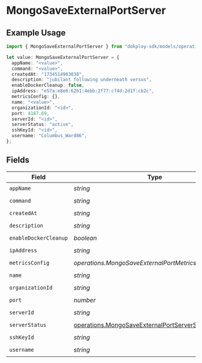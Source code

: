# MongoSaveExternalPortServer

## Example Usage

```typescript
import { MongoSaveExternalPortServer } from "dokploy-sdk/models/operations";

let value: MongoSaveExternalPortServer = {
  appName: "<value>",
  command: "<value>",
  createdAt: "1734514903038",
  description: "jubilant following underneath versus",
  enableDockerCleanup: false,
  ipAddress: "e57a:e8e6:62b1:4ebb:2f77:cf4d:2d1f:cb2c",
  metricsConfig: {},
  name: "<value>",
  organizationId: "<id>",
  port: 4187.69,
  serverId: "<id>",
  serverStatus: "active",
  sshKeyId: "<id>",
  username: "Columbus_Ward86",
};
```

## Fields

| Field                                                                                                        | Type                                                                                                         | Required                                                                                                     | Description                                                                                                  |
| ------------------------------------------------------------------------------------------------------------ | ------------------------------------------------------------------------------------------------------------ | ------------------------------------------------------------------------------------------------------------ | ------------------------------------------------------------------------------------------------------------ |
| `appName`                                                                                                    | *string*                                                                                                     | :heavy_check_mark:                                                                                           | N/A                                                                                                          |
| `command`                                                                                                    | *string*                                                                                                     | :heavy_check_mark:                                                                                           | N/A                                                                                                          |
| `createdAt`                                                                                                  | *string*                                                                                                     | :heavy_check_mark:                                                                                           | N/A                                                                                                          |
| `description`                                                                                                | *string*                                                                                                     | :heavy_check_mark:                                                                                           | N/A                                                                                                          |
| `enableDockerCleanup`                                                                                        | *boolean*                                                                                                    | :heavy_check_mark:                                                                                           | N/A                                                                                                          |
| `ipAddress`                                                                                                  | *string*                                                                                                     | :heavy_check_mark:                                                                                           | N/A                                                                                                          |
| `metricsConfig`                                                                                              | *operations.MongoSaveExternalPortMetricsConfigUnion2*                                                        | :heavy_check_mark:                                                                                           | N/A                                                                                                          |
| `name`                                                                                                       | *string*                                                                                                     | :heavy_check_mark:                                                                                           | N/A                                                                                                          |
| `organizationId`                                                                                             | *string*                                                                                                     | :heavy_check_mark:                                                                                           | N/A                                                                                                          |
| `port`                                                                                                       | *number*                                                                                                     | :heavy_check_mark:                                                                                           | N/A                                                                                                          |
| `serverId`                                                                                                   | *string*                                                                                                     | :heavy_check_mark:                                                                                           | N/A                                                                                                          |
| `serverStatus`                                                                                               | [operations.MongoSaveExternalPortServerStatus](../../models/operations/mongosaveexternalportserverstatus.md) | :heavy_check_mark:                                                                                           | N/A                                                                                                          |
| `sshKeyId`                                                                                                   | *string*                                                                                                     | :heavy_check_mark:                                                                                           | N/A                                                                                                          |
| `username`                                                                                                   | *string*                                                                                                     | :heavy_check_mark:                                                                                           | N/A                                                                                                          |